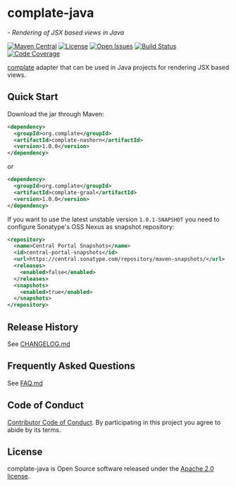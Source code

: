 # complate-java
*- Rendering of JSX based views in Java*

[![Maven Central](https://maven-badges.herokuapp.com/maven-central/org.complate/complate-core/badge.svg)](https://maven-badges.herokuapp.com/maven-central/org.complate/complate-core)
[![License](https://img.shields.io/badge/License-Apache%202.0-blue.svg)](https://www.apache.org/licenses/LICENSE-2.0)
[![Open Issues](https://img.shields.io/github/issues/complate/complate-java.svg)](https://github.com/complate/complate-java/issues)
[![Build Status](https://github.com/complate/complate-java/actions/workflows/main.yml/badge.svg)](https://github.com/complate/complate-java/actions/workflows/main.yml)
[![Code Coverage](https://codecov.io/gh/complate/complate-java/branch/main/graph/badge.svg)](https://codecov.io/gh/complate/complate-java)

[complate](https://complate.org) adapter that can be used in Java projects for
rendering JSX based views.


## Quick Start

Download the jar through Maven:

```xml
<dependency>
  <groupId>org.complate</groupId>
  <artifactId>complate-nashorn</artifactId>
  <version>1.0.0</version>
</dependency>
```

or

```xml
<dependency>
  <groupId>org.complate</groupId>
  <artifactId>complate-graal</artifactId>
  <version>1.0.0</version>
</dependency>
```

If you want to use the latest unstable version `1.0.1-SNAPSHOT` you need to
configure Sonatype's OSS Nexus as snapshot repository:

```xml
<repository>
  <name>Central Portal Snapshots</name>
  <id>central-portal-snapshots</id>
  <url>https://central.sonatype.com/repository/maven-snapshots/</url>
  <releases>
    <enabled>false</enabled>
  </releases>
  <snapshots>
    <enabled>true</enabled>
  </snapshots>
</repository>
```


## Release History

See [CHANGELOG.md](./CHANGELOG.md)

## Frequently Asked Questions

See [FAQ.md](./FAQ.md)

## Code of Conduct

[Contributor Code of Conduct](./CODE_OF_CONDUCT.md). By participating in this
project you agree to abide by its terms.


## License

complate-java is Open Source software released under the
[Apache 2.0 license](http://www.apache.org/licenses/LICENSE-2.0.html).
